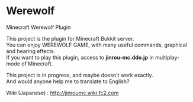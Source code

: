 Werewolf
========

Minecraft Werewolf Plugin

This project is the plugin for Minecraft Bukkit server.  
You can enjoy WEREWOLF GAME, with many useful commands, graphical and hearing effects.  
If you want to play this plugin, access to **jinrou-mc.ddo.jp** in multiplay-mode of Minecraft.

This project is in progress, and maybe doesn't work exactly.  
And would anyone help me to translate to English?

Wiki (Japanese) : http://jinroumc.wiki.fc2.com
